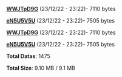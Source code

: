 [**WWJTpD9G**](/data/WWJTpD9G.txt) (23/12/22 - 23:22)- 7110 bytes

[**eN5U5V5U**](/data/eN5U5V5U.txt) (23/12/22 - 23:22)- 7505 bytes

[**WWJTpD9G**](/data/WWJTpD9G.txt) (23/12/22 - 23:22)- 7110 bytes

[**eN5U5V5U**](/data/eN5U5V5U.txt) (23/12/22 - 23:22)- 7505 bytes

**Total Datas**: 1475

**Total Size**: 9.10 MB / 9.1 MB